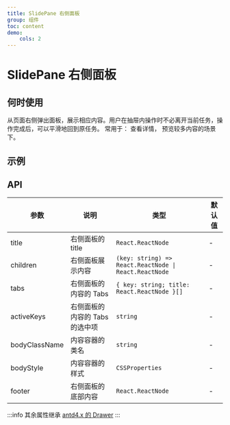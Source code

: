 ```yaml
---
title: SlidePane 右侧面板
group: 组件
toc: content
demo:
    cols: 2
---
```


# SlidePane 右侧面板

## 何时使用

从页面右侧弹出面板，展示相应内容。用户在抽屉内操作时不必离开当前任务，操作完成后，可以平滑地回到原任务。
常用于： 查看详情， 预览较多内容的场景下。

## 示例

<code src="./demos/basic.tsx" title="基础使用"></code>
<code src="./demos/basic_mask.tsx" title="基础 mask 使用"></code>
<code src="./demos/basic_top.tsx" title="抽屉距顶部高度"></code>
<code src="./demos/customTitle.tsx" title="自定义 Title"></code>
<code src="./demos/tabs.tsx" title="展示 tabs"></code>
<code src="./demos/footer.tsx" title="展示 footer"></code>

## API

| 参数          | 说明                           | 类型                                                  | 默认值 |
| ------------- | ------------------------------ | ----------------------------------------------------- | ------ |
| title         | 右侧面板的 title               | `React.ReactNode`                                     | -      |
| children      | 右侧面板展示内容               | `(key: string) => React.ReactNode \| React.ReactNode` | -      |
| tabs          | 右侧面板的内容的 Tabs          | `{ key: string; title: React.ReactNode }[]`           | -      |
| activeKeys    | 右侧面板的内容的 Tabs 的选中项 | `string`                                              | -      |
| bodyClassName | 内容容器的类名                 | `string`                                              | -      |
| bodyStyle     | 内容容器的样式                 | `CSSProperties`                                       | -      |
| footer        | 右侧面板的底部内容             | `React.ReactNode`                                     | -      |

:::info
其余属性继承 [antd4.x 的 Drawer](https://4x.ant.design/components/drawer-cn/#API)
:::
